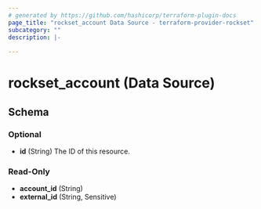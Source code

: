 ```yaml
---
# generated by https://github.com/hashicorp/terraform-plugin-docs
page_title: "rockset_account Data Source - terraform-provider-rockset"
subcategory: ""
description: |-
  
---
```


# rockset_account (Data Source)





<!-- schema generated by tfplugindocs -->
## Schema

### Optional

- **id** (String) The ID of this resource.

### Read-Only

- **account_id** (String)
- **external_id** (String, Sensitive)


